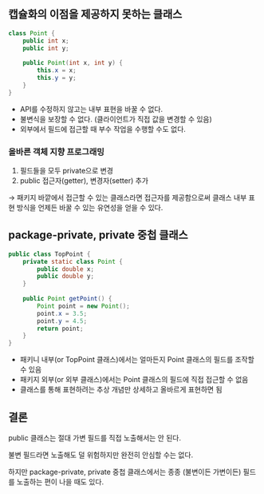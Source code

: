 ## 캡슐화의 이점을 제공하지 못하는 클래스

```java
class Point {
	public int x;
	public int y;
	
	public Point(int x, int y) {
		this.x = x;
		this.y = y;
	}
}
```

- API를 수정하지 않고는 내부 표현을 바꿀 수 없다.
- 불변식을 보장할 수 없다. (클라이언트가 직접 값을 변경할 수 있음)
- 외부에서 필드에 접근할 때 부수 작업을 수행할 수도 없다.

### 올바른 객체 지향 프로그래밍

1. 필드들을 모두 private으로 변경
2. public 접근자(getter), 변경자(setter) 추가

→ 패키지 바깥에서 접근할 수 있는 클래스라면 접근자를 제공함으로써 클래스 내부 표현 방식을 언제든 바꿀 수 있는 유연성을 얻을 수 있다.

## package-private, private 중첩 클래스

```java
public class TopPoint {
	private static class Point {
		public double x;
		public double y;
	}
	
	public Point getPoint() {
		Point point = new Point();
		point.x = 3.5;
		point.y = 4.5;
		return point;
	}
}
```

- 패키니 내부(or TopPoint 클래스)에서는 얼마든지 Point 클래스의 필드를 조작할 수 있음
- 패키지 외부(or 외부 클래스)에서는 Point 클래스의 필드에 직접 접근할 수 없음
- 클래스를 통해 표현하려는 추상 개념만 상세하고 올바르게 표현하면 됨

## 결론

public 클래스는 절대 가변 필드를 직접 노출해서는 안 된다.

불변 필드라면 노출해도 덜 위험하지만 완전히 안심할 수는 없다.

하지만 package-private, private 중첩 클래스에서는 종종 (불변이든 가변이든) 필드를 노출하는 편이 나을 때도 있다.